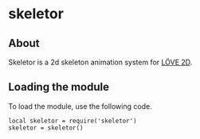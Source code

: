 # skeletor

## About

Skeletor is a 2d skeleton animation system for [LÖVE 2D](https://love2d.org/).

## Loading the module

To load the module, use the following code.

    local skeletor = require('skeletor')
    skeletor = skeletor()

